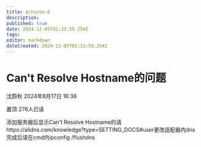 ```yaml
---
title: Achieve-6
description: 
published: true
date: 2024-12-05T01:33:59.254Z
tags: 
editor: markdown
dateCreated: 2024-12-05T01:33:59.254Z
---
```


# Can't Resolve Hostname的问题
沈蔚秋
2024年8月17日 16:38

置顶
276人已读

添加服务器后显示Can't Resolve Hostname的请https://alidns.com/knowledge?type=SETTING_DOCS#user更改适配器内dns完成后请在cmd内ipconfig /flushdns